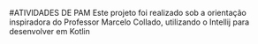 #ATIVIDADES DE PAM
Este projeto foi realizado sob a orientação inspiradora do Professor Marcelo Collado, utilizando o Intellij para desenvolver em Kotlin
